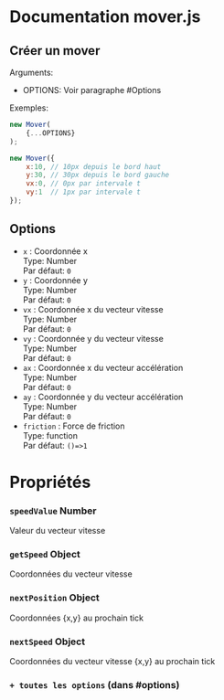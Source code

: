# Documentation mover.js

## Créer un mover
Arguments:
- OPTIONS: Voir paragraphe #Options

Exemples:  
```js
new Mover(
    {...OPTIONS}
);
```
```js
new Mover({
    x:10, // 10px depuis le bord haut
    y:30, // 30px depuis le bord gauche
    vx:0, // 0px par intervale t 
    vy:1  // 1px par intervale t
});
```

## Options 
- `x` : Coordonnée x  
Type: Number  
Par défaut: `0`  
- `y` : Coordonnée y  
Type: Number  
Par défaut: `0`  
- `vx` : Coordonnée x du vecteur vitesse  
Type: Number  
Par défaut: `0`  
- `vy` : Coordonnée y du vecteur vitesse  
Type: Number  
Par défaut: `0`  
- `ax` : Coordonnée x du vecteur accélération  
Type: Number  
Par défaut: `0`  
- `ay` : Coordonnée y du vecteur accélération  
Type: Number  
Par défaut: `0`  
- `friction` : Force de friction  
Type: function  
Par défaut: `()=>1`  

# Propriétés

### `speedValue` Number
Valeur du vecteur vitesse

### `getSpeed` Object
Coordonnées du vecteur vitesse

### `nextPosition` Object
Coordonnées {x,y} au prochain tick

### `nextSpeed` Object
Coordonnées du vecteur vitesse {x,y} au prochain tick

### `+ toutes les options` (dans #options)